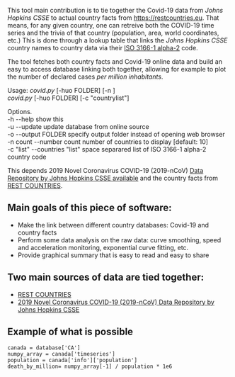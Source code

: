This tool main contribution is to tie together the Covid-19 data from *Johns Hopkins CSSE* to actual country facts from https://restcountries.eu. That means, for any given country, one can retreive both the COVID-19 time series and the trivia of that country (population, area, world coordinates, etc.) This is done through a lookup table that links the *Johns Hopkins CSSE* country names to country data via their [ISO 3166-1 alpha-2](https://en.wikipedia.org/wiki/ISO_3166-1_alpha-2) code.

The tool fetches both country facts and Covid-19 online data and build an easy to access database linking both together, allowing for example to plot the number of declared cases *per million inhabitants*.

Usage: *covid.py* [-huo FOLDER] [-n <count>]  
       *covid.py* [-huo FOLDER] [-c "countrylist"]  

Options.  
-h --help    show this  
-u --update  update database from online source  
-o --output FOLDER    specify output folder instead of opening web browser  
-n count --number count number of countries to display [default: 10]  
-c "list" --countries "list" space separared list of ISO 3166-1 alpha-2 country code  

This depends 2019 Novel Coronavirus COVID-19 (2019-nCoV) [Data Repository by Johns Hopkins CSSE available](https://github.com/CSSEGISandData/COVID-19.git) and the country facts from [REST COUNTRIES](https://restcountries.eu/).

## Main goals of this piece of software:
* Make the link between different country databases: Covid-19 and country facts
* Perform some data analysis on the raw data: curve smoothing, speed and acceleration monitoring, exponential curve fitting, etc.
* Provide graphical summary that is easy to read and easy to share

## Two main sources of data are tied together:
* [REST COUNTRIES](https://restcountries.eu/)
* [2019 Novel Coronavirus COVID-19 (2019-nCoV) Data Repository by Johns Hopkins CSSE](https://github.com/CSSEGISandData/COVID-19)

## Example of what is possible
`canada = database['CA']`  
`numpy_array = canada['timeseries']`  
`population = canada['info']['population']`  
`death_by_million= numpy_array[-1] / population * 1e6`  
